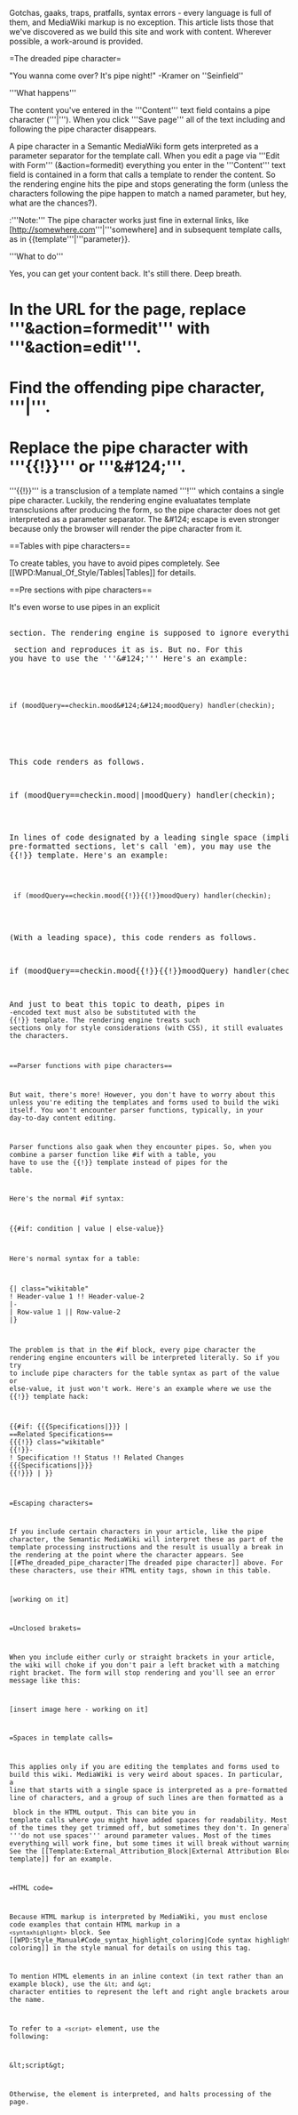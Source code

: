Gotchas, gaaks, traps, pratfalls, syntax errors - every language is full of them, and MediaWiki markup is no exception. This article lists those that we've discovered as we build this site and work with content. Wherever possible, a work-around is provided.

=The dreaded pipe character=

"You wanna come over? It's pipe night!"
-Kramer on ''Seinfield''

'''What happens'''

The content you've entered in the '''Content''' text field contains a pipe character ('''<nowiki>|</nowiki>'''). When you click '''Save page''' all of the text including and following the pipe character disappears.

A pipe character in a Semantic MediaWiki form gets interpreted as a parameter separator for the template call. When you edit a page via '''Edit with Form''' (&action=formedit) everything you enter in the '''Content''' text field is contained in a form that calls a template to render the content. So the rendering engine hits the pipe and stops generating the form (unless the characters following the pipe happen to match a named parameter, but hey, what are the chances?).

:'''Note:''' The pipe character works just fine in external links, like <nowiki>[http://somewhere.com</nowiki>'''&#124;'''<nowiki>somewhere]</nowiki> and in subsequent template calls, as in <nowiki>{{template</nowiki>'''&#124;'''<nowiki>parameter}}</nowiki>. 

'''What to do'''

Yes, you can get your content back. It's still there. Deep breath.
# In the URL for the page, replace '''&action=formedit''' with '''&action=edit'''.
# Find the offending pipe character, '''<nowiki>|</nowiki>'''.
# Replace the pipe character with '''<nowiki>{{!}}</nowiki>''' or '''&amp;#124;'''.

'''<nowiki>{{!}}</nowiki>''' is a transclusion of a template named '''<nowiki>!</nowiki>''' which contains a single pipe character. Luckily, the rendering engine evaluatates template transclusions after producing the form, so the pipe character does not get interpreted as a parameter separator. The &amp;#124; escape is even stronger because only the browser will render the pipe character from it.

==Tables with pipe characters==

To create tables, you have to avoid pipes completely. See [[WPD:Manual_Of_Style/Tables|Tables]] for details. 

==Pre sections with pipe characters==

It's even worse to use pipes in an explicit <nowiki><pre></nowiki> section. The rendering engine is supposed to ignore everything in a <nowiki><pre></nowiki> section and reproduces it as is.  But no.  For this you have to use the '''&amp;#124;'''  Here's an example:

<code>
<nowiki>
<pre>if (moodQuery==checkin.mood&amp;#124;&amp;#124;moodQuery) handler(checkin);</pre>
</nowiki>
</code>

This code renders as follows.

<pre>
if (moodQuery==checkin.mood&#124;&#124;moodQuery) handler(checkin);
</pre>

In lines of code designated by a leading single space (implicit pre-formatted sections, let's call 'em), you may use the <nowiki>{{!}}</nowiki> template. Here's an example:

<code>
&nbsp;<nowiki>
 if (moodQuery==checkin.mood{{!}}{{!}}moodQuery) handler(checkin);
</nowiki>
</code>

(With a leading space), this code renders as follows.

 if (moodQuery==checkin.mood{{!}}{{!}}moodQuery) handler(checkin);

And just to beat this topic to death, pipes in <nowiki><code></nowiki>-encoded text must also be substituted with the <nowiki>{{!}}</nowiki> template. The rendering engine treats such sections only for style considerations (with CSS), it still evaluates the characters.

==Parser functions with pipe characters==

But wait, there's more! However, you don't have to worry about this unless you're editing the templates and forms used to build the wiki itself. You won't encounter parser functions, typically, in your day-to-day content editing.

Parser functions also gaak when they encounter pipes. So, when you combine a parser function like <nowiki>#if</nowiki> with a table, you have to use the <nowiki>{{!}}</nowiki> template instead of pipes for the table.

Here's the normal #if syntax:

<syntaxhighlight>
{{#if: condition | value | else-value}}
</syntaxhighlight>

Here's normal syntax for a table: 

<syntaxhighlight>
{| class="wikitable"
! Header-value 1 !! Header-value-2
|-
| Row-value 1 || Row-value-2
|}
</syntaxhighlight>

The problem is that in the #if block, every pipe character the rendering engine encounters will be interpreted literally. So if you try to include pipe characters for the table syntax as part of the value or else-value, it just won't work. Here's an example where we use the <nowiki>{{!}}</nowiki> template hack:

<syntaxhighlight>
{{#if: {{{Specifications|}}} | 
==Related Specifications==
{{{!}} class="wikitable"
{{!}}-
! Specification !! Status !! Related Changes
{{{Specifications|}}}
{{!}}} | }}
</syntaxhighlight>


=Escaping characters=

If you include certain characters in your article, like the pipe character, the Semantic MediaWiki will interpret these as part of the template processing instructions and the result is usually a break in the rendering at the point where the character appears. See [[#The_dreaded_pipe_character|The dreaded pipe character]] above. For these characters, use their HTML entity tags, shown in this table.
  
[working on it]

=Unclosed brakets=

When you include either curly or straight brackets in your article, the wiki will choke if you don't pair a left bracket with a matching right bracket. The form will stop rendering and you'll see an error message like this:

[insert image here - working on it] 

=Spaces in template calls=

This applies only if you are editing the templates and forms used to build this wiki. MediaWiki is very weird about spaces. In particular, a line that starts with a single space is interpreted as a pre-formatted line of characters, and a group of such lines are then formatted as a <nowiki><pre></nowiki> block in the HTML output. This can bite you in template calls where you might have added spaces for readability. Most of the times they get trimmed off, but sometimes they don't. In general '''do not use spaces''' around parameter values. Most of the times everything will work fine, but some times it will break without warning. See the [[Template:External_Attribution_Block|External Attribution Block template]] for an example.

=HTML code=

Because HTML markup is interpreted by MediaWiki, you must enclose code examples that contain HTML markup in a <code><nowiki>&lt;syntaxhighlight&gt;</nowiki></code> block. See [[WPD:Style_Manual#Code_syntax_highlight_coloring|Code syntax highlight coloring]] in the style manual for details on using this tag.

To mention HTML elements in an inline context (in text rather than an example block), use the <code>&amp;lt;</code> and <code>&amp;gt;</code> character entities to represent the left and right angle brackets around the name. 

To refer to a <code>&lt;script&gt;</code> element, use the following:

 &amp;lt;script&amp;gt;

Otherwise, the element is interpreted, and halts processing of the page.
